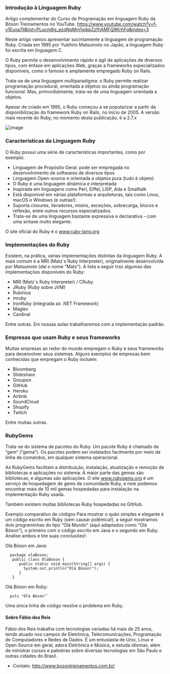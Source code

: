 ### Introdução à Linguagem Ruby

Artigo complementar do Curso de Programação em linguagem Ruby da Bóson Treinamentos no YouTube.
https://www.youtube.com/watch?v=f-y1Euxa7lI&list=PLucm8g_ezqNqMm1gdqjZzfhAMFQ9KrhFq&index=3

Neste artigo vamos apresentar sucintamente a linguagem de programação Ruby. Criada em 1995 por Yukihiro Matsumoto no Japão, a linguagem Ruby foi escrita em linguagem C.

O Ruby permite o desenvolvimento rápido e ágil de aplicações de diversos tipos, com ênfase em aplicações Web, graças a frameworks especializados disponíveis, como o famoso e amplamente empregado Ruby on Rails.

Trata-se de uma linguagem multiparadigma: o Ruby permite realizar programação procedural, orientada a objetos ou ainda programação funcional. Mas, primordialmente, trata-se de uma linguagem orientada a objetos.

Apesar de criado em 1995, o Ruby começou a se popularizar a partir da disponibilização do framework Ruby on Rails, no início de 2005. A versão mais recente do Ruby, no momento desta publicação, é a 2.7.x

![image](https://user-images.githubusercontent.com/63373520/113513019-df7d3300-953d-11eb-9eb5-1775517ed972.png)


### Características da Linguagem Ruby

O Ruby possui uma série de características importantes, como por exemplo:

 - Linguagem de Propósito Geral: pode ser empregada no desenvolvimento de softwares de diversos tipos
 - Linguagem Open-source e orientada a objetos pura (tudo é objeto)
 - O Ruby é uma linguagem dinâmica e interpretada
 - Inspirada em linguagens como Perl, Eiffel, LISP, Ada e Smalltalk
 - Está disponível em várias plataformas e arquiteturas, tais como Linux, macOS e Windows (e outras!).
 - Suporta closures, iteradores, mixins, exceções, sobrecarga, blocos e reflexão, entre outros recursos especializados.
 - Trata-se de uma linguagem bastante expressiva e declarativa – com uma sintaxe muito elegante.
 
O site oficial do Ruby é o www.ruby-lang.org


### Implementações do Ruby

Existem, na prática, várias implementações distintas da linguagem Ruby. A mais comum é a MRI (Matz´s Ruby Interpreter), originalmente desenvolvida por Matsumoto (daí o nome “Matz”). A lista a seguir traz algumas das implementações disponíveis do Ruby:

 - MRI (Matz´s Ruby Interpreter) / CRuby
 - JRuby (Ruby sobre JVM)
 - Rubinius
 - mruby
 - IronRuby (integrada ao .NET Framework)
 - Maglev
 - Cardinal
 
Entre outras. Em nossas aulas trabalharemos com a implementação padrão.


### Empresas que usam Ruby e seus frameworks

Muitas empresas ao redor do mundo empregam o Ruby e seus frameworks para desenvolver seus sistemas. Alguns exemplos de empresas bem conhecidas que empregam o Ruby incluem:

 - Bloomberg
 - Slideshare
 - Groupon
 - GitHub
 - Heroku
 - Airbnb
 - SoundCloud
 - Shopify
 - Twitch
 
Entre muitas outras.


### RubyGems

Trata-se do sistema de pacotes do Ruby. Um pacote Ruby é chamado de “gem” (“gema”). Os pacotes podem ser instalados facilmente por meio da linha de comandos, em qualquer sistema operacional.

As RubyGems facilitam a distribuição, instalação, atualização e remoção de bibliotecas e aplicações no sistema. A maior parte das gemas são bibliotecas, e algumas são aplicações. O site www.rubygems.org é um serviço de hospedagem de gems da comunidade Ruby, e nele podemos encontrar mais de 10 mil gemas hospedadas para instalação na implementação Ruby usada.

Também existem muitas bibliotecas Ruby hospedadas no GitHub.

Exemplo comparativo de códigos
Para mostrar o quão simples e elegante é um código escrito em Ruby (sem causar polêmica!), a seguir mostramos dois programinhas do tipo “Olá Mundo” (aqui adaptados como “Olá Bóson”), o primeiro com o código escrito em Java e o segundo em Ruby. Analise ambos e tire suas conclusões!:

Olá Bóson em Java:

      package olaBoson; 
       public class OlaBoson {
          public static void main(String[] args) {
            System.out.println("Olá Bóson!");
          }
       }


Olá Bóson em Ruby:

      puts "Olá Bóson"`

Uma única linha de código resolve o problema em Ruby.


#### Sobre Fábio dos Reis 
Fábio dos Reis trabalha com tecnologias variadas há mais de 25 anos, tendo atuado nos campos de Eletrônica, Telecomunicações, Programação de Computadores e Redes de Dados. É um entusiasta de Unix, Linux e Open Source em geral, adora Eletrônica e Música, e estuda idiomas, além de ministrar cursos e palestras sobre diversas tecnologias em São Paulo e outras cidades do Brasil.

 - Contato: http://www.bosontreinamentos.com.br/
